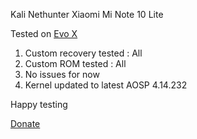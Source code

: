 Kali Nethunter Xiaomi Mi Note 10 Lite

Tested on [Evo X](https://forum.xda-developers.com/t/rom-11-toco-unofficial-evolution-x-5-6-1-april-security-patch-23-04-21.4203473/)
1. Custom recovery tested : All
2. Custom ROM tested : All
3. No issues for now
4. Kernel updated to latest AOSP 4.14.232

Happy testing 

[Donate](https://www.paypal.com/donate?hosted_button_id=VMMLR8LJG4NW4)
